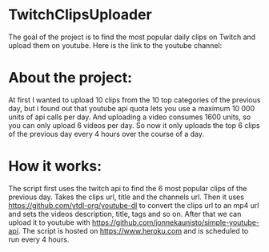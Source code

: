 # TwitchClipsUploader
The goal of the project is to find the most popular daily clips on Twitch and upload them on youtube. Here is the link to the youtube channel: 
# About the project:
At first I wanted to upload 10 clips from the 10 top categories of the previous day, but i found out that youtube api quota lets you use a maximum 10 000 units of api calls per day. And uploading a video consumes 1600 units, so you can only upload 6 videos per day. So now it only uploads the top 6 clips of the previous day every 4 hours over the course of a day.
# How it works:
The script first uses the twitch api to find the 6 most popular clips of the previous day. Takes the clips url, title and the channels url. Then it uses https://github.com/ytdl-org/youtube-dl to convert the clips url to an mp4 url and sets the videos description, title, tags and so on. After that we can upload it to youtube with https://github.com/jonnekaunisto/simple-youtube-api. The script is hosted on https://www.heroku.com and is scheduled to run every 4 hours.
